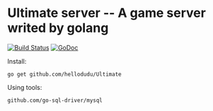 # Ultimate server -- A game server writed by golang

[![Build Status](https://travis-ci.com/hellodudu/Ultimate.svg?branch=master)](https://travis-ci.com/hellodudu/Ultimate)
[![GoDoc](https://godoc.org/github.com/hellodudu/Ultimate?status.svg)](https://godoc.org/github.com/hellodudu/Ultimate)

Install:

```shell
go get github.com/hellodudu/Ultimate
```


Using tools:

    github.com/go-sql-driver/mysql

